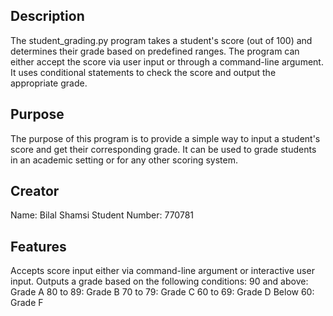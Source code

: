 ## Description

The student_grading.py program takes a student's score (out of 100) and determines their grade based on predefined ranges. The program can either accept the score via user input or through a command-line argument. It uses conditional statements to check the score and output the appropriate grade.

## Purpose

The purpose of this program is to provide a simple way to input a student's score and get their corresponding grade. It can be used to grade students in an academic setting or for any other scoring system.

## Creator

Name: Bilal Shamsi
Student Number: 770781

## Features

Accepts score input either via command-line argument or interactive user input.
Outputs a grade based on the following conditions:
90 and above: Grade A
80 to 89: Grade B
70 to 79: Grade C
60 to 69: Grade D
Below 60: Grade F
